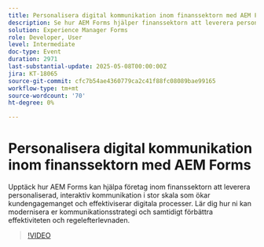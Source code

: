 ```yaml
---
title: Personalisera digital kommunikation inom finanssektorn med AEM Forms
description: Se hur AEM Forms hjälper finanssektorn att leverera personaliserad, skalbar kommunikation som ökar engagemanget, effektiviteten och regelefterlevnaden.
solution: Experience Manager Forms
role: Developer, User
level: Intermediate
doc-type: Event
duration: 2971
last-substantial-update: 2025-05-08T00:00:00Z
jira: KT-18065
source-git-commit: cfc7b54ae4360779ca2c41f88fc08089bae99165
workflow-type: tm+mt
source-wordcount: '70'
ht-degree: 0%

---
```



# Personalisera digital kommunikation inom finanssektorn med AEM Forms

Upptäck hur AEM Forms kan hjälpa företag inom finanssektorn att leverera personaliserad, interaktiv kommunikation i stor skala som ökar kundengagemanget och effektiviserar digitala processer. Lär dig hur ni kan modernisera er kommunikationsstrategi och samtidigt förbättra effektiviteten och regelefterlevnaden.

>[!VIDEO](https://video.tv.adobe.com/v/3458104/?learn=on&enablevpops)
